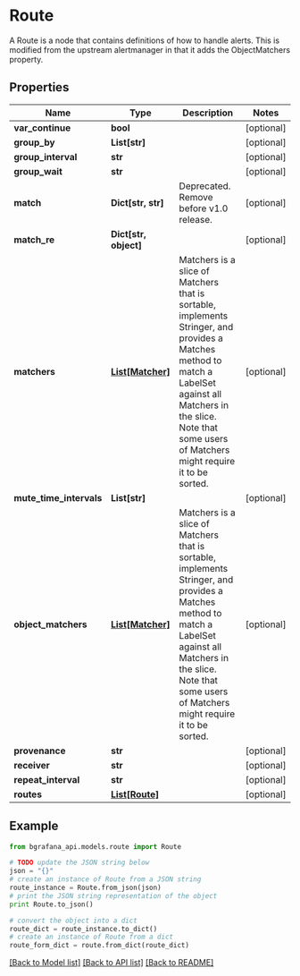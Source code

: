 # Route

A Route is a node that contains definitions of how to handle alerts. This is modified from the upstream alertmanager in that it adds the ObjectMatchers property.

## Properties
Name | Type | Description | Notes
------------ | ------------- | ------------- | -------------
**var_continue** | **bool** |  | [optional] 
**group_by** | **List[str]** |  | [optional] 
**group_interval** | **str** |  | [optional] 
**group_wait** | **str** |  | [optional] 
**match** | **Dict[str, str]** | Deprecated. Remove before v1.0 release. | [optional] 
**match_re** | **Dict[str, object]** |  | [optional] 
**matchers** | [**List[Matcher]**](Matcher.md) | Matchers is a slice of Matchers that is sortable, implements Stringer, and provides a Matches method to match a LabelSet against all Matchers in the slice. Note that some users of Matchers might require it to be sorted. | [optional] 
**mute_time_intervals** | **List[str]** |  | [optional] 
**object_matchers** | [**List[Matcher]**](Matcher.md) | Matchers is a slice of Matchers that is sortable, implements Stringer, and provides a Matches method to match a LabelSet against all Matchers in the slice. Note that some users of Matchers might require it to be sorted. | [optional] 
**provenance** | **str** |  | [optional] 
**receiver** | **str** |  | [optional] 
**repeat_interval** | **str** |  | [optional] 
**routes** | [**List[Route]**](Route.md) |  | [optional] 

## Example

```python
from bgrafana_api.models.route import Route

# TODO update the JSON string below
json = "{}"
# create an instance of Route from a JSON string
route_instance = Route.from_json(json)
# print the JSON string representation of the object
print Route.to_json()

# convert the object into a dict
route_dict = route_instance.to_dict()
# create an instance of Route from a dict
route_form_dict = route.from_dict(route_dict)
```
[[Back to Model list]](../README.md#documentation-for-models) [[Back to API list]](../README.md#documentation-for-api-endpoints) [[Back to README]](../README.md)



